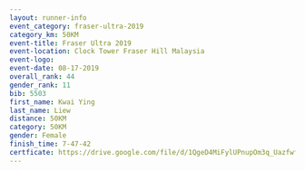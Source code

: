 ```yaml
---
layout: runner-info 
event_category: fraser-ultra-2019 
category_km: 50KM 
event-title: Fraser Ultra 2019 
event-location: Clock Tower Fraser Hill Malaysia 
event-logo: 
event-date: 08-17-2019 
overall_rank: 44
gender_rank: 11
bib: 5503
first_name: Kwai Ying
last_name: Liew
distance: 50KM
category: 50KM
gender: Female
finish_time: 7-47-42
certficate: https://drive.google.com/file/d/1QgeD4MiFylUPnupOm3q_UazfwfZEbZcX/view?usp=sharing
---
```

